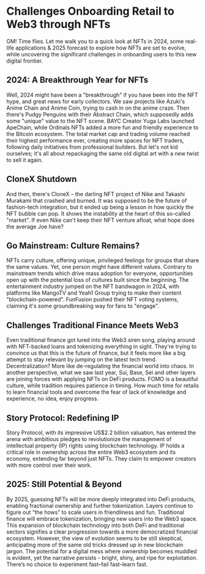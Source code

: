 # Challenges Onboarding Retail to Web3 through NFTs

GM! Time flies. Let me walk you to a quick look at NFTs in 2024, some real-life applications & 2025 forecast to explore how NFTs are set to evolve, while uncovering the significant challenges in onboarding users to this new digital frontier.

## 2024: A Breakthrough Year for NFTs

Well, 2024 might have been a "breakthrough" if you have been into the NFT hype, and great news for early collectors. We saw projects like Azuki's Anime Chain and Anime Coin, trying to cash in on the anime craze. Then there's Pudgy Penguins with their Abstract Chain, which supposedly adds some "unique" value to the NFT scene. BAYC Creator Yuga Labs launched ApeChain, while Ordinals NFTs added a more fun and friendly experience to the Bitcoin ecosystem. The total market cap and trading volume reached their highest performance ever, creating more spaces for NFT traders, following daily initiatives from professional builders. But let's not kid ourselves; it's all about repackaging the same old digital art with a new twist to sell it again.

## CloneX Shutdown

And then, there's CloneX – the darling NFT project of Nike and Takashi Murakami that crashed and burned. It was supposed to be the future of fashion-tech integration, but it ended up being a lesson in how quickly the NFT bubble can pop. It shows the instability at the heart of this so-called "market". If even Nike can't keep their NFT venture afloat, what hope does the average Joe have?

## Go Mainstream: Culture Remains?

NFTs carry culture, offering unique, privileged feelings for groups that share the same values. Yet, one person might have different values. Contrary to mainstream trends which drive mass adoption for everyone, opportunities open up with the potential loss of cultures built since the beginning. The entertainment industry jumped on the NFT bandwagon in 2024, with platforms like MangoTV and Yeah1 Group trying to make their content "blockchain-powered". FunFusion pushed their NFT voting systems, claiming it's some groundbreaking way for fans to "engage".

## Challenges Traditional Finance Meets Web3

Even traditional finance got lured into the Web3 siren song, playing around with NFT-backed loans and tokenizing everything in sight. They're trying to convince us that this is the future of finance, but it feels more like a big attempt to stay relevant by jumping on the latest tech trend. Decentralization? More like de-regulating the financial world into chaos. In another perspective, what we saw last year, Sui, Base, Sei and other layers are joining forces with applying NFTs on DeFi products. FOMO is a beautiful culture, while tradition requires patience in timing. How much time for retails to learn financial tools and overcome the fear of lack of knowledge and experience, no idea, enjoy progress.

## Story Protocol: Redefining IP

Story Protocol, with its impressive US$2.2 billion valuation, has entered the arena with ambitious pledges to revolutionize the management of intellectual property (IP) rights using blockchain technology. IP holds a critical role in ownership across the entire Web3 ecosystem and its economy, extending far beyond just NFTs. They claim to empower creators with more control over their work.

##  2025: Still Potential & Beyond

By 2025, guessing NFTs will be more deeply integrated into DeFi products, enabling fractional ownership and further tokenization. Layers continue to figure out “the hows” to scale users in friendliness and fun. Traditional finance will embrace tokenization, bringing new users into the Web3 space. This expansion of blockchain technology into both DeFi and traditional sectors signifies a clear progression towards a more democratized financial ecosystem. However, the view of evolution seems to be still skeptical, anticipating more of the same old tricks dressed up in new blockchain jargon. The potential for a digital mess where ownership becomes muddled is evident, yet the narrative persists - bright, shiny, and ripe for exploitation. There’s no choice to experiment fast–fail fast–learn fast.
